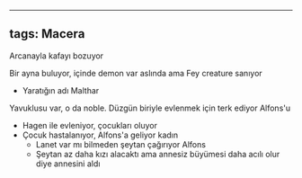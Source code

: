 ---
  tags: Macera
  ---
  
  Arcanayla kafayı bozuyor
  
  Bir ayna buluyor, içinde demon var aslında ama Fey creature sanıyor
  - Yaratığın adı Malthar
  
  Yavuklusu var, o da noble. Düzgün biriyle evlenmek için terk ediyor Alfons'u
  - Hagen ile evleniyor, çocukları oluyor
  - Çocuk hastalanıyor, Alfons'a geliyor kadın
  	- Lanet var mı bilmeden şeytan çağırıyor Alfons
  	- Şeytan az daha kızı alacaktı ama annesiz büyümesi daha acılı olur diye annesini aldı